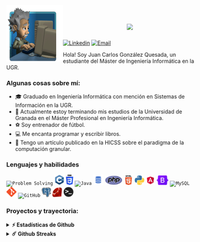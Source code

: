 <img align="left" width="150" height="150" alt="Juan Carlos GonQu" src="https://raw.githubusercontent.com/jcgq/jcgq/main/informatico.gif"/>
<h1 align="center">
  <a href="https://git.io/typing-svg">
    <img src="https://readme-typing-svg.herokuapp.com?color=1DF734&multiline=true&lines=Hola%2C+bienvenid%40+a+mi+GitHub.+">
  </a>
</h1>


[![Linkedin](https://img.shields.io/badge/-LinkedIn-blue?style=flat&logo=Linkedin&logoColor=white)](https://www.linkedin.com/in/juancarlosgonqu/) 
[![Email](https://img.shields.io/badge/Gmail-D14836?style=for-the-badge&logo=gmail&logoColor=white)](juancarlosgq@correo.ugr.es)


Hola! Soy Juan Carlos González Quesada, un estudiante del Máster de Ingeniería Informática en la UGR.


### Algunas cosas sobre mí:

* 🎓 Graduado en Ingeniería Informática con mención en Sistemas de Información en la UGR.
* 🔬 Actualmente estoy terminando mis estudios de la Universidad de Granada en el Máster Profesional en Ingeniería Informática.
* ⚽ Soy entrenador de fútbol.
* 💻 Me encanta programar y escribir libros.
* 📃 Tengo un artículo publicado en la HICSS sobre el paradigma de la computación granular.


### Lenguajes y habilidades

<code><img title="Problem Solving" height="25" src="https://github.com/zumrudu-anka/zumrudu-anka/blob/master/images/problemSolving.png"></code>
<code><img title="C++" height="27" src="https://raw.githubusercontent.com/github/explore/80688e429a7d4ef2fca1e82350fe8e3517d3494d/topics/cpp/cpp.png" alt="cpp"></code>
<code><img title="CSS" height="27" src="https://github.com/jcgq/jcgq/blob/main/css.png" alt="css"></code>
<code><img title="Java" height="25" src="https://github.com/zumrudu-anka/zumrudu-anka/blob/master/images/java-original.svg"></code>
<code><img title="SQL" height="27" src="https://raw.githubusercontent.com/github/explore/80688e429a7d4ef2fca1e82350fe8e3517d3494d/topics/sql/sql.png" alt="sql"></code>
<code><img title="PHP" height="25" src="https://github.com/jcgq/jcgq/blob/main/php.svg"></code>
<code><img title="HTML" height="25" src="https://github.com/jcgq/jcgq/blob/main/html.png"></code>
<code><img title="Python" height="25" src="https://github.com/jcgq/jcgq/blob/main/python.png"></code>
<code><img title="Angular" height="25" src="https://github.com/jcgq/jcgq/blob/main/angular.png"></code>
<code><img title="BootStrap" height="25" src="https://github.com/jcgq/jcgq/blob/main/boot.png"></code>
<code><img title="MySQL" height="25" src="https://github.com/zumrudu-anka/zumrudu-anka/blob/master/images/mysql.svg"></code>
<code><img title="Git" height="27" src="https://raw.githubusercontent.com/devicons/devicon/master/icons/git/git-original.svg" alt="git"></code>
<code><img title="GitHub" height="25" src="https://github.com/zumrudu-anka/zumrudu-anka/blob/master/images/github.svg"></code>
<code><img title="GitHub" height="25" src="https://github.com/jcgq/jcgq/blob/main/psql.png"></code>
<code><img title="GitHub" height="25" src="https://github.com/jcgq/jcgq/blob/main/ruby.png"></code>
<code><img title="Terminal" height="27" src="https://raw.githubusercontent.com/github/explore/80688e429a7d4ef2fca1e82350fe8e3517d3494d/topics/terminal/terminal.png" alt="terminal"></code>

### Proyectos y trayectoria:


<details>	
  <summary><b>⚡ Estadísticas de Github</b></summary>

  <br />
  <img height="180em" src="https://github-readme-stats.vercel.app/api?username=jcgq&theme=react&show_icons=true&hide_border=true&&count_private=true&include_all_commits=true" />
  <img height="180em" src="https://github-readme-stats.vercel.app/api/top-langs/?username=jcgq&theme=react&exclude_repo=KNN-Image-Classification&show_icons=true&hide_border=true&layout=compact&langs_count=8"/>
</details>


<details>	
  <summary><b>☄️ Github Streaks </b></summary>

  <br />
  <img height="180em" src="https://github-readme-streak-stats.herokuapp.com/?user=jcgq&theme=react&hide_border=true" />
</details>

#

<div align="center">


</div>
